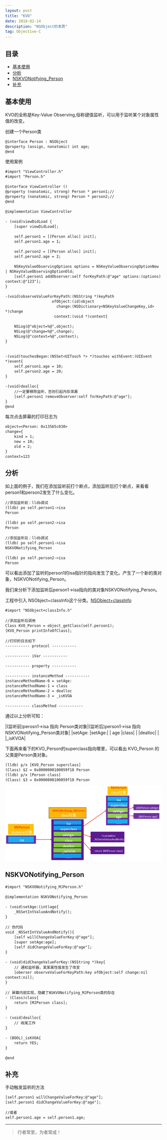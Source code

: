 ```yaml
---
layout: post
title: "KVO"
date: 2018-02-14
description: "NSObject的本质"
tag: Objective-C
---
```






## 目录


- [基本使用](#content1)   
- [分析](#content2)   
- [NSKVONotifying_Person](#content3) 
- [补充](#content4) 




<!-- ************************************************ -->
## <a id="content1"></a>基本使用
KVO的全称是Key-Value Observing,俗称键值监听，可以用于监听某个对象属性值的改变。

创建一个Person类
```objc
@interface Person : NSObject
@property (assign, nonatomic) int age;
@end
```
使用案例
```objc
#import "ViewController.h"
#import "Person.h"

@interface ViewController ()
@property (nonatomic, strong) Person * person1;//
@property (nonatomic, strong) Person * person2;//
@end

@implementation ViewController

- (void)viewDidLoad {
    [super viewDidLoad];
    
    self.person1 = [[Person alloc] init];
    self.person1.age = 1;
    
    self.person2 = [[Person alloc] init];
    self.person2.age = 2;
    
    NSKeyValueObservingOptions options = NSKeyValueObservingOptionNew | NSKeyValueObservingOptionOld;
    [self.person1 addObserver:self forKeyPath:@"age" options:(options) context:@"123"];
}

-(void)observeValueForKeyPath:(NSString *)keyPath
                     ofObject:(id)object
                       change:(NSDictionary<NSKeyValueChangeKey,id> *)change
                      context:(void *)context{
    
    NSLog(@"object=%@",object);
    NSLog(@"change=%@",change);
    NSLog(@"context=%@",context);
}


-(void)touchesBegan:(NSSet<UITouch *> *)touches withEvent:(UIEvent *)event{
    self.person1.age = 10;
    self.person2.age = 20;
}

-(void)dealloc{
    //一定要移除监听，否则引起内存泄漏
    [self.person1 removeObserver:self forKeyPath:@"age"];
}
@end
```

每次点击屏幕的打印日志为

```objc
object=<Person: 0x13565c030>
change={
    kind = 1;
    new = 10;
    old = 2;
}
context=123
```

<!-- ************************************************ -->
## <a id="content2"></a>分析
如上面的例子，我们在添加监听前打个断点，添加监听后打个断点，来看看person1和person2发生了什么变化。      
```objc
//添加监听前：lldb调试
(lldb) po self.person1->isa
Person

(lldb) po self.person2->isa
Person

//添加监听后：lldb调试
(lldb) po self.person1->isa
NSKVONotifying_Person

(lldb) po self.person2->isa
Person
```
可以看出添加了监听的person1的isa指针的指向发生了变化。产生了一个新的类对象，NSKVONotifying_Person。   
   
我们来分析下添加监听后person1->isa指向的类对象NSKVONotifying_Person。

工程中引入 NSObject+classInfo这个分类。[NSObject+classInfo](https://jianghuhike.github.io/18710.html)


```objc
#import "NSObject+classInfo.h"

//添加监听后调用
Class KVO_Person = object_getClass(self.person1);
[KVO_Person printInfoOfClass];

//打印的日志如下
----------- protocol -----------

----------- iVar -----------

----------- property -----------

----------- instanceMethod -----------
instanceMethodName-0 = setAge:
instanceMethodName-1 = class
instanceMethodName-2 = dealloc
instanceMethodName-3 = _isKVOA

----------- classMethod -----------

```

通过以上分析可知：

|(监听前)perosn1->isa 指向 Person类对象|(监听后)person1->isa 指向 NSKVONotifying_Person类对象|
|setAge: |setAge:|
| age    |class|
|        |dealloc|
|        |_isKVOA|


下面再来看下的KVO_Person的superclass指向哪里，可以看出 KVO_Person 的父类是Person类对象。       
```objc
(lldb) p/x [KVO_Person superclass]
(Class) $2 = 0x0000000100059f18 Person
(lldb) p/x [Person class]
(Class) $3 = 0x0000000100059f18 Person
```

<img src="/images/underlying/oc8.png" alt="img">


<!-- ************************************************ -->
## <a id="content3"></a>NSKVONotifying_Person


```objc
#import "NSKVONotifying_MJPerson.h"

@implementation NSKVONotifying_Person

- (void)setAge:(int)age{
    _NSSetIntValueAndNotify();
}

// 伪代码
void _NSSetIntValueAndNotify(){
    [self willChangeValueForKey:@"age"];
    [super setAge:age];
    [self didChangeValueForKey:@"age"];
}

- (void)didChangeValueForKey:(NSString *)key{
    // 通知监听器，某某属性值发生了改变
    [oberser observeValueForKeyPath:key ofObject:self change:nil context:nil];
}

// 屏幕内部实现，隐藏了NSKVONotifying_MJPerson类的存在
- (Class)class{
    return [MJPerson class];
}

- (void)dealloc{
    // 收尾工作
}

- (BOOL)_isKVOA{
    return YES;
}

@end
```

<!-- ************************************************ -->
## <a id="content3"></a>补充
手动触发监听的方法
```objc
[self.person1 willChangeValueForKey:@"age"];
[self.person1 didChangeValueForKey:@"age"];

//或者
self.person1.age = self.person1.age;
```

----------
>  行者常至，为者常成！


